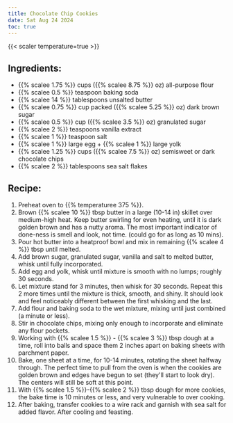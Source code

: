 ```yaml
---
title: Chocolate Chip Cookies
date: Sat Aug 24 2024
toc: true
---
```

{{< scaler temperature=true >}}

## Ingredients:
* {{% scalee 1.75 %}} cups ({{% scalee 8.75 %}} oz) all-purpose flour
* {{% scalee 0.5 %}} teaspoon baking soda
* {{% scalee 14 %}} tablespoons unsalted butter
* {{% scalee 0.75 %}} cup packed ({{% scalee 5.25 %}} oz) dark brown sugar
* {{% scalee 0.5 %}} cup ({{% scalee 3.5 %}} oz) granulated sugar
* {{% scalee 2 %}} teaspoons vanilla extract
* {{% scalee 1 %}} teaspoon salt
* {{% scalee 1 %}} large egg + {{% scalee 1 %}} large yolk
* {{% scalee 1.25 %}} cups ({{% scalee 7.5 %}} oz) semisweet or dark chocolate chips
* {{% scalee 2 %}} tablespoons sea salt flakes

## Recipe:
1. Preheat oven to {{% temperaturee 375 %}}.
2. Brown {{% scalee 10 %}} tbsp butter in a large (10-14 in) skillet over medium-high heat. Keep butter swirling for even heating, until it is dark golden brown and has a nutty aroma. The most important indicator of done-ness is smell and look, not time. (could go for as long as 10 mins).
3. Pour hot butter into a heatproof bowl and mix in remaining {{% scalee 4 %}} tbsp until melted.
4. Add brown sugar, granulated sugar, vanilla and salt to melted butter, whisk until fully incorporated.
5. Add egg and yolk, whisk until mixture is smooth with no lumps; roughly 30 seconds.
6. Let mixture stand for 3 minutes, then whisk for 30 seconds. Repeat this 2 more times until the mixture is thick, smooth, and shiny. It should look and feel noticeably different between the first whisking and the last.
7. Add flour and baking soda to the wet mixture, mixing until just combined (a minute or less).
8. Stir in chocolate chips, mixing only enough to incorporate and eliminate any flour pockets.
9. Working with {{% scalee 1.5 %}} - {{% scalee 3 %}} tbsp dough at a time, roll into balls and space them 2 inches apart on baking sheets with parchment paper.
10. Bake, one sheet at a time, for 10-14 minutes, rotating the sheet halfway through. The perfect time to pull from the oven is when the cookies are golden brown and edges have begun to set (they'll start to look dry). The centers will still be soft at this point.
11. With {{% scalee 1.5 %}}-{{% scalee 2 %}} tbsp dough for more cookies, the bake time is 10 minutes or less, and very vulnerable to over cooking.
12. After baking, transfer cookies to a wire rack and garnish with sea salt for added flavor. After cooling and feasting.